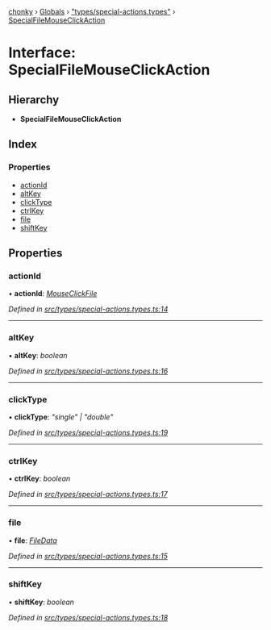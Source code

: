 [chonky](../README.md) › [Globals](../globals.md) › ["types/special-actions.types"](../modules/_types_special_actions_types_.md) › [SpecialFileMouseClickAction](_types_special_actions_types_.specialfilemouseclickaction.md)

# Interface: SpecialFileMouseClickAction

## Hierarchy

* **SpecialFileMouseClickAction**

## Index

### Properties

* [actionId](_types_special_actions_types_.specialfilemouseclickaction.md#actionid)
* [altKey](_types_special_actions_types_.specialfilemouseclickaction.md#altkey)
* [clickType](_types_special_actions_types_.specialfilemouseclickaction.md#clicktype)
* [ctrlKey](_types_special_actions_types_.specialfilemouseclickaction.md#ctrlkey)
* [file](_types_special_actions_types_.specialfilemouseclickaction.md#file)
* [shiftKey](_types_special_actions_types_.specialfilemouseclickaction.md#shiftkey)

## Properties

###  actionId

• **actionId**: *[MouseClickFile](../enums/_types_special_actions_types_.specialaction.md#mouseclickfile)*

*Defined in [src/types/special-actions.types.ts:14](https://github.com/TimboKZ/Chonky/blob/84f690f/src/types/special-actions.types.ts#L14)*

___

###  altKey

• **altKey**: *boolean*

*Defined in [src/types/special-actions.types.ts:16](https://github.com/TimboKZ/Chonky/blob/84f690f/src/types/special-actions.types.ts#L16)*

___

###  clickType

• **clickType**: *"single" | "double"*

*Defined in [src/types/special-actions.types.ts:19](https://github.com/TimboKZ/Chonky/blob/84f690f/src/types/special-actions.types.ts#L19)*

___

###  ctrlKey

• **ctrlKey**: *boolean*

*Defined in [src/types/special-actions.types.ts:17](https://github.com/TimboKZ/Chonky/blob/84f690f/src/types/special-actions.types.ts#L17)*

___

###  file

• **file**: *[FileData](_types_files_types_.filedata.md)*

*Defined in [src/types/special-actions.types.ts:15](https://github.com/TimboKZ/Chonky/blob/84f690f/src/types/special-actions.types.ts#L15)*

___

###  shiftKey

• **shiftKey**: *boolean*

*Defined in [src/types/special-actions.types.ts:18](https://github.com/TimboKZ/Chonky/blob/84f690f/src/types/special-actions.types.ts#L18)*
